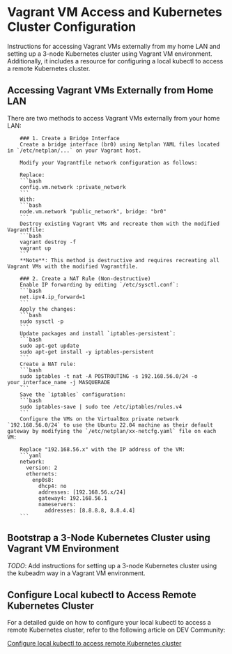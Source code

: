 # Vagrant VM Access and Kubernetes Cluster Configuration
Instructions for accessing Vagrant VMs externally from my home LAN and setting up a 3-node Kubernetes cluster using Vagrant VM environment. Additionally, it includes a resource for configuring a local kubectl to access a remote Kubernetes cluster.

## Accessing Vagrant VMs Externally from Home LAN
There are two methods to access Vagrant VMs externally from your home LAN:

        ### 1. Create a Bridge Interface
        Create a bridge interface (br0) using Netplan YAML files located in `/etc/netplan/...` on your Vagrant host.

        Modify your Vagrantfile network configuration as follows:

        Replace:
        ```bash
        config.vm.network :private_network
        ```
        With:
        ```bash
        node.vm.network "public_network", bridge: "br0"
        ```
        Destroy existing Vagrant VMs and recreate them with the modified Vagrantfile:
        ```bash
        vagrant destroy -f
        vagrant up
        ```
        **Note**: This method is destructive and requires recreating all Vagrant VMs with the modified Vagrantfile.

        ### 2. Create a NAT Rule (Non-destructive)
        Enable IP forwarding by editing `/etc/sysctl.conf`:
        ```bash
        net.ipv4.ip_forward=1
        ```
        Apply the changes:
        ```bash
        sudo sysctl -p
        ```
        Update packages and install `iptables-persistent`:
        ```bash
        sudo apt-get update
        sudo apt-get install -y iptables-persistent
        ```
        Create a NAT rule:
        ```bash
        sudo iptables -t nat -A POSTROUTING -s 192.168.56.0/24 -o your_interface_name -j MASQUERADE
        ```
        Save the `iptables` configuration:
        ```bash
        sudo iptables-save | sudo tee /etc/iptables/rules.v4
        ```
        Configure the VMs on the VirtualBox private network `192.168.56.0/24` to use the Ubuntu 22.04 machine as their default gateway by modifying the `/etc/netplan/xx-netcfg.yaml` file on each VM:

        Replace "192.168.56.x" with the IP address of the VM:
        ```yaml
        network:
          version: 2
          ethernets:
            enp0s8:
              dhcp4: no
              addresses: [192.168.56.x/24]
              gateway4: 192.168.56.1
              nameservers:
                addresses: [8.8.8.8, 8.8.4.4]
        ```

## Bootstrap a 3-Node Kubernetes Cluster using Vagrant VM Environment
_TODO_: Add instructions for setting up a 3-node Kubernetes cluster using the kubeadm way in a Vagrant VM environment.

## Configure Local kubectl to Access Remote Kubernetes Cluster
For a detailed guide on how to configure your local kubectl to access a remote Kubernetes cluster, refer to the following article on DEV Community:

[Configure local kubectl to access remote Kubernetes cluster](https://dev.to/plutov/configure-local-kubectl-to-access-remote-kubernetes-cluster-2h2o)
